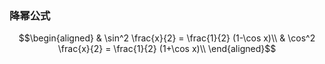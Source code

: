 ### 降幂公式
$$\begin{aligned}
& \sin^2 \frac{x}{2} = \frac{1}{2} (1-\cos x)\\
& \cos^2 \frac{x}{2} = \frac{1}{2} (1+\cos x)\\
\end{aligned}$$